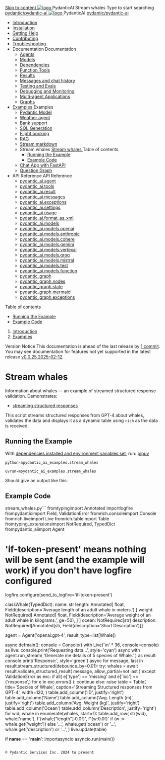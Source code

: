 [ Skip to content ](https://ai.pydantic.dev/examples/stream-whales/<#running-the-example>)
[ ![logo](https://ai.pydantic.dev/img/logo-white.svg) ](https://ai.pydantic.dev/examples/stream-whales/<../..> "PydanticAI")
PydanticAI 
Stream whales 
Type to start searching
[ pydantic/pydantic-ai  ](https://ai.pydantic.dev/examples/stream-whales/<https:/github.com/pydantic/pydantic-ai> "Go to repository")
[ ![logo](https://ai.pydantic.dev/img/logo-white.svg) ](https://ai.pydantic.dev/examples/stream-whales/<../..> "PydanticAI") PydanticAI 
[ pydantic/pydantic-ai  ](https://ai.pydantic.dev/examples/stream-whales/<https:/github.com/pydantic/pydantic-ai> "Go to repository")
  * [ Introduction  ](https://ai.pydantic.dev/examples/stream-whales/<../..>)
  * [ Installation  ](https://ai.pydantic.dev/examples/stream-whales/install/>)
  * [ Getting Help  ](https://ai.pydantic.dev/examples/stream-whales/help/>)
  * [ Contributing  ](https://ai.pydantic.dev/examples/stream-whales/contributing/>)
  * [ Troubleshooting  ](https://ai.pydantic.dev/examples/stream-whales/troubleshooting/>)
  * Documentation  Documentation 
    * [ Agents  ](https://ai.pydantic.dev/examples/stream-whales/agents/>)
    * [ Models  ](https://ai.pydantic.dev/examples/stream-whales/models/>)
    * [ Dependencies  ](https://ai.pydantic.dev/examples/stream-whales/dependencies/>)
    * [ Function Tools  ](https://ai.pydantic.dev/examples/stream-whales/tools/>)
    * [ Results  ](https://ai.pydantic.dev/examples/stream-whales/results/>)
    * [ Messages and chat history  ](https://ai.pydantic.dev/examples/stream-whales/message-history/>)
    * [ Testing and Evals  ](https://ai.pydantic.dev/examples/stream-whales/testing-evals/>)
    * [ Debugging and Monitoring  ](https://ai.pydantic.dev/examples/stream-whales/logfire/>)
    * [ Multi-agent Applications  ](https://ai.pydantic.dev/examples/stream-whales/multi-agent-applications/>)
    * [ Graphs  ](https://ai.pydantic.dev/examples/stream-whales/graph/>)
  * [ Examples  ](https://ai.pydantic.dev/examples/stream-whales/<../>)
Examples 
    * [ Pydantic Model  ](https://ai.pydantic.dev/examples/stream-whales/<../pydantic-model/>)
    * [ Weather agent  ](https://ai.pydantic.dev/examples/stream-whales/<../weather-agent/>)
    * [ Bank support  ](https://ai.pydantic.dev/examples/stream-whales/<../bank-support/>)
    * [ SQL Generation  ](https://ai.pydantic.dev/examples/stream-whales/<../sql-gen/>)
    * [ Flight booking  ](https://ai.pydantic.dev/examples/stream-whales/<../flight-booking/>)
    * [ RAG  ](https://ai.pydantic.dev/examples/stream-whales/<../rag/>)
    * [ Stream markdown  ](https://ai.pydantic.dev/examples/stream-whales/<../stream-markdown/>)
    * Stream whales  [ Stream whales  ](https://ai.pydantic.dev/examples/stream-whales/<./>) Table of contents 
      * [ Running the Example  ](https://ai.pydantic.dev/examples/stream-whales/<#running-the-example>)
      * [ Example Code  ](https://ai.pydantic.dev/examples/stream-whales/<#example-code>)
    * [ Chat App with FastAPI  ](https://ai.pydantic.dev/examples/stream-whales/<../chat-app/>)
    * [ Question Graph  ](https://ai.pydantic.dev/examples/stream-whales/<../question-graph/>)
  * API Reference  API Reference 
    * [ pydantic_ai.agent  ](https://ai.pydantic.dev/examples/stream-whales/api/agent/>)
    * [ pydantic_ai.tools  ](https://ai.pydantic.dev/examples/stream-whales/api/tools/>)
    * [ pydantic_ai.result  ](https://ai.pydantic.dev/examples/stream-whales/api/result/>)
    * [ pydantic_ai.messages  ](https://ai.pydantic.dev/examples/stream-whales/api/messages/>)
    * [ pydantic_ai.exceptions  ](https://ai.pydantic.dev/examples/stream-whales/api/exceptions/>)
    * [ pydantic_ai.settings  ](https://ai.pydantic.dev/examples/stream-whales/api/settings/>)
    * [ pydantic_ai.usage  ](https://ai.pydantic.dev/examples/stream-whales/api/usage/>)
    * [ pydantic_ai.format_as_xml  ](https://ai.pydantic.dev/examples/stream-whales/api/format_as_xml/>)
    * [ pydantic_ai.models  ](https://ai.pydantic.dev/examples/stream-whales/api/models/base/>)
    * [ pydantic_ai.models.openai  ](https://ai.pydantic.dev/examples/stream-whales/api/models/openai/>)
    * [ pydantic_ai.models.anthropic  ](https://ai.pydantic.dev/examples/stream-whales/api/models/anthropic/>)
    * [ pydantic_ai.models.cohere  ](https://ai.pydantic.dev/examples/stream-whales/api/models/cohere/>)
    * [ pydantic_ai.models.gemini  ](https://ai.pydantic.dev/examples/stream-whales/api/models/gemini/>)
    * [ pydantic_ai.models.vertexai  ](https://ai.pydantic.dev/examples/stream-whales/api/models/vertexai/>)
    * [ pydantic_ai.models.groq  ](https://ai.pydantic.dev/examples/stream-whales/api/models/groq/>)
    * [ pydantic_ai.models.mistral  ](https://ai.pydantic.dev/examples/stream-whales/api/models/mistral/>)
    * [ pydantic_ai.models.test  ](https://ai.pydantic.dev/examples/stream-whales/api/models/test/>)
    * [ pydantic_ai.models.function  ](https://ai.pydantic.dev/examples/stream-whales/api/models/function/>)
    * [ pydantic_graph  ](https://ai.pydantic.dev/examples/stream-whales/api/pydantic_graph/graph/>)
    * [ pydantic_graph.nodes  ](https://ai.pydantic.dev/examples/stream-whales/api/pydantic_graph/nodes/>)
    * [ pydantic_graph.state  ](https://ai.pydantic.dev/examples/stream-whales/api/pydantic_graph/state/>)
    * [ pydantic_graph.mermaid  ](https://ai.pydantic.dev/examples/stream-whales/api/pydantic_graph/mermaid/>)
    * [ pydantic_graph.exceptions  ](https://ai.pydantic.dev/examples/stream-whales/api/pydantic_graph/exceptions/>)


Table of contents 
  * [ Running the Example  ](https://ai.pydantic.dev/examples/stream-whales/<#running-the-example>)
  * [ Example Code  ](https://ai.pydantic.dev/examples/stream-whales/<#example-code>)


  1. [ Introduction  ](https://ai.pydantic.dev/examples/stream-whales/<../..>)
  2. [ Examples  ](https://ai.pydantic.dev/examples/stream-whales/<../>)


Version Notice
This documentation is ahead of the last release by [1 commit](https://ai.pydantic.dev/examples/stream-whales/<https:/github.com/pydantic/pydantic-ai/compare/v0.0.25...main>). You may see documentation for features not yet supported in the latest release [v0.0.25 2025-02-12](https://ai.pydantic.dev/examples/stream-whales/<https:/github.com/pydantic/pydantic-ai/releases/tag/v0.0.25>). 
# Stream whales
Information about whales — an example of streamed structured response validation.
Demonstrates:
  * [streaming structured responses](https://ai.pydantic.dev/examples/stream-whales/results/#streaming-structured-responses>)


This script streams structured responses from GPT-4 about whales, validates the data and displays it as a dynamic table using `rich`[](https://ai.pydantic.dev/examples/stream-whales/<https:/github.com/Textualize/rich>) as the data is received.
## Running the Example
With [dependencies installed and environment variables set](https://ai.pydantic.dev/examples/stream-whales/<../#usage>), run:
[pip](https://ai.pydantic.dev/examples/stream-whales/<#__tabbed_1_1>)[uv](https://ai.pydantic.dev/examples/stream-whales/<#__tabbed_1_2>)
```
python-mpydantic_ai_examples.stream_whales

```

```
uvrun-mpydantic_ai_examples.stream_whales

```

Should give an output like this:
## Example Code
stream_whales.py```
fromtypingimport Annotated
importlogfire
frompydanticimport Field, ValidationError
fromrich.consoleimport Console
fromrich.liveimport Live
fromrich.tableimport Table
fromtyping_extensionsimport NotRequired, TypedDict
frompydantic_aiimport Agent
# 'if-token-present' means nothing will be sent (and the example will work) if you don't have logfire configured
logfire.configure(send_to_logfire='if-token-present')

classWhale(TypedDict):
  name: str
  length: Annotated[
    float, Field(description='Average length of an adult whale in meters.')
  ]
  weight: NotRequired[
    Annotated[
      float,
      Field(description='Average weight of an adult whale in kilograms.', ge=50),
    ]
  ]
  ocean: NotRequired[str]
  description: NotRequired[Annotated[str, Field(description='Short Description')]]

agent = Agent('openai:gpt-4', result_type=list[Whale])

async defmain():
  console = Console()
  with Live('\n' * 36, console=console) as live:
    console.print('Requesting data...', style='cyan')
    async with agent.run_stream(
      'Generate me details of 5 species of Whale.'
    ) as result:
      console.print('Response:', style='green')
      async for message, last in result.stream_structured(debounce_by=0.01):
        try:
          whales = await result.validate_structured_result(
            message, allow_partial=not last
          )
        except ValidationError as exc:
          if all(
            e['type'] == 'missing' and e['loc'] == ('response',)
            for e in exc.errors()
          ):
            continue
          else:
            raise
        table = Table(
          title='Species of Whale',
          caption='Streaming Structured responses from GPT-4',
          width=120,
        )
        table.add_column('ID', justify='right')
        table.add_column('Name')
        table.add_column('Avg. Length (m)', justify='right')
        table.add_column('Avg. Weight (kg)', justify='right')
        table.add_column('Ocean')
        table.add_column('Description', justify='right')
        for wid, whale in enumerate(whales, start=1):
          table.add_row(
            str(wid),
            whale['name'],
            f'{whale["length"]:0.0f}',
            f'{w:0.0f}' if (w := whale.get('weight')) else '…',
            whale.get('ocean') or '…',
            whale.get('description') or '…',
          )
        live.update(table)

if __name__ == '__main__':
  importasyncio
  asyncio.run(main())

```

© Pydantic Services Inc. 2024 to present 
